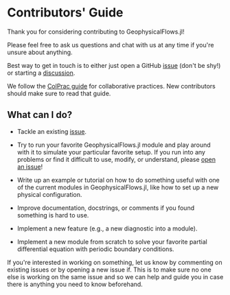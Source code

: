 # Contributors' Guide

Thank you for considering contributing to GeophysicalFlows.jl! 

Please feel free to ask us questions and chat with us at any time if you're
unsure about anything.

Best way to get in touch is to either just open a GitHub [issue](https://github.com/FourierFlows/GeophysicalFlows.jl/issues) 
(don't be shy!) or starting a [discussion](https://github.com/FourierFlows/GeophysicalFlows.jl/discussions).

We follow the [ColPrac guide](https://github.com/SciML/ColPrac) for collaborative
practices. New contributors should make sure to read that guide.

## What can I do?

* Tackle an existing [issue](https://github.com/FourierFlows/GeophysicalFlows.jl/issues).

* Try to run your favorite GeophysicalFlows.jl module and play around with it to simulate 
  your particular favorite setup. If you run into any problems or find it difficult
  to use, modify, or understand, please [open an issue](https://github.com/FourierFlows/GeophysicalFlows.jl/issues)!

* Write up an example or tutorial on how to do something useful with one of the current modules
  in GeophysicalFlows.jl, like how to set up a new physical configuration.

* Improve documentation, docstrings, or comments if you found something is hard to use.

* Implement a new feature (e.g., a new diagnostic into a module).

* Implement a new module from scratch to solve your favorite partial differential equation with
  periodic boundary conditions.

If you're interested in working on something, let us know by commenting on existing issues or 
by opening a new issue if. This is to make sure no one else is working on the same issue and 
so we can help and guide you in case there is anything you need to know beforehand.

